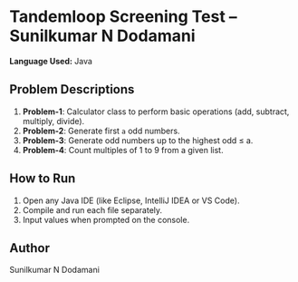 # Tandemloop Screening Test – Sunilkumar N Dodamani

**Language Used:** Java

## Problem Descriptions

1. **Problem-1**: Calculator class to perform basic operations (add, subtract, multiply, divide).
2. **Problem-2**: Generate first `a` odd numbers.
3. **Problem-3**: Generate odd numbers up to the highest odd ≤ a.
4. **Problem-4**: Count multiples of 1 to 9 from a given list.

## How to Run

1. Open any Java IDE (like Eclipse, IntelliJ IDEA or VS Code).
2. Compile and run each file separately.
3. Input values when prompted on the console.

## Author

Sunilkumar N Dodamani
